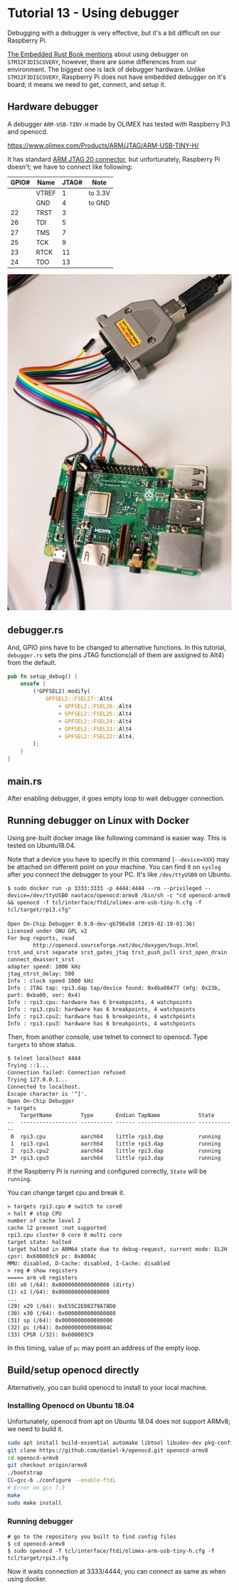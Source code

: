 # Tutorial 13 - Using debugger

Debugging with a debugger is very effective, but it's a bit difficult on our Raspberry Pi. 

[The Embedded Rust Book mentions](https://rust-embedded.github.io/book/start/hardware.html) about using debugger on `STM32F3DISCOVERY`, however, there are some differences from our environment. The biggest one is lack of debugger hardware. Unlike `STM32F3DISCOVERY`, Raspberry Pi does not have embedded debugger on it's board; it means we need to get, connect, and setup it.

## Hardware debugger

A debugger `ARM-USB-TINY-H` made by OLIMEX has tested with Raspberry Pi3 and openocd.

https://www.olimex.com/Products/ARM/JTAG/ARM-USB-TINY-H/

It has standard [ARM JTAG 20 connector](http://infocenter.arm.com/help/index.jsp?topic=/com.arm.doc.dui0499dj/BEHEIHCE.html), but unfortunately, Raspberry Pi doesn't; we have to connect like following:

| GPIO# | Name  | JTAG# | Note    |
|-------|-------|-------|---------|
|       | VTREF | 1     | to 3.3V |
|       | GND   | 4     | to GND  |
| 22    | TRST  | 3     |         |
| 26    | TDI   | 5     |         |
| 27    | TMS   | 7     |         |
| 25    | TCK   | 9     |         |
| 23    | RTCK  | 11    |         |
| 24    | TDO   | 13    |         |

![Connected debugger](doc/raspi3-arm-usb-tiny-h.jpg)

## debugger.rs

And, GPIO pins have to be changed to alternative functions. In this tutorial, `debugger.rs` sets the pins JTAG functions(all of them are assigned to Alt4) from the default.

```rust
pub fn setup_debug() {
    unsafe {
        (*GPFSEL2).modify(
            GPFSEL2::FSEL27::Alt4
                + GPFSEL2::FSEL26::Alt4
                + GPFSEL2::FSEL25::Alt4
                + GPFSEL2::FSEL24::Alt4
                + GPFSEL2::FSEL23::Alt4
                + GPFSEL2::FSEL22::Alt4,
        );
    }
}
```

## main.rs

After enabling debugger, it goes empty loop to wait debugger connection.

## Running debugger on Linux with Docker

Using pre-built docker image like following command is easier way. This is tested on Ubuntu18.04.

Note that a device you have to specify in this command (`--device=XXX`) may be attached on different point on your machine. You can find it on `syslog` after you connect the debugger to your PC. It's like `/dev/ttyUSB0` on Ubuntu.

```console
$ sudo docker run -p 3333:3333 -p 4444:4444 --rm --privileged --device=/dev/ttyUSB0 naotaco/openocd:armv8 /bin/sh -c "cd openocd-armv8 && openocd -f tcl/interface/ftdi/olimex-arm-usb-tiny-h.cfg -f tcl/target/rpi3.cfg"

Open On-Chip Debugger 0.9.0-dev-gb796a58 (2019-02-19-01:36)
Licensed under GNU GPL v2
For bug reports, read
        http://openocd.sourceforge.net/doc/doxygen/bugs.html
trst_and_srst separate srst_gates_jtag trst_push_pull srst_open_drain connect_deassert_srst
adapter speed: 1000 kHz
jtag_ntrst_delay: 500
Info : clock speed 1000 kHz
Info : JTAG tap: rpi3.dap tap/device found: 0x4ba00477 (mfg: 0x23b, part: 0xba00, ver: 0x4)
Info : rpi3.cpu: hardware has 6 breakpoints, 4 watchpoints
Info : rpi3.cpu1: hardware has 6 breakpoints, 4 watchpoints
Info : rpi3.cpu2: hardware has 6 breakpoints, 4 watchpoints
Info : rpi3.cpu3: hardware has 6 breakpoints, 4 watchpoints
```

Then, from another console, use telnet to connect to openocd. Type `targets` to show status.

```console
$ telnet localhost 4444
Trying ::1...
Connection failed: Connection refused
Trying 127.0.0.1...
Connected to localhost.
Escape character is '^]'.
Open On-Chip Debugger
> targets
    TargetName         Type       Endian TapName            State
--  ------------------ ---------- ------ ------------------ ------------
 0  rpi3.cpu           aarch64    little rpi3.dap           running
 1  rpi3.cpu1          aarch64    little rpi3.dap           running
 2  rpi3.cpu2          aarch64    little rpi3.dap           running
 3* rpi3.cpu3          aarch64    little rpi3.dap           running
```

If the Raspberry Pi is running and configured correctly, `State` will be `running`.

You can change target cpu and break it.

```console
> targets rpi3.cpu # switch to core0
> halt # stop CPU
number of cache level 2
cache l2 present :not supported
rpi3.cpu cluster 0 core 0 multi core
target state: halted
target halted in ARM64 state due to debug-request, current mode: EL2H
cpsr: 0x600003c9 pc: 0x8004c
MMU: disabled, D-Cache: disabled, I-Cache: disabled
> reg # show registers
===== arm v8 registers
(0) x0 (/64): 0x0000000000000000 (dirty)
(1) x1 (/64): 0x0000000000080000
...
(29) x29 (/64): 0xE55C2E08279A78D0
(30) x30 (/64): 0x0000000000080080
(31) sp (/64): 0x0000000000080000
(32) pc (/64): 0x000000000008004C
(33) CPSR (/32): 0x600003C9
```

In this timing, value of `pc` may point an address of the empty loop.


## Build/setup openocd directly

Alternatively, you can build openocd to install to your local machine.

### Installing Openocd on Ubuntu 18.04

Unfortunately, openocd from apt on Ubuntu 18.04 does not support ARMv8; we need to build it.

```bash
sudo apt install build-essential automake libtool libudev-dev pkg-config libusb-1.0-0-dev gcc-6
git clone https://github.com/daniel-k/openocd.git openocd-armv8
cd openocd-armv8
git checkout origin/armv8
./bootstrap
CC=gcc-6 ./configure --enable-ftdi
# Error on gcc 7.3
make
sudo make install
```

### Running debugger

```console
# go to the repository you built to find config files
$ cd openocd-armv8
$ sudo openocd -f tcl/interface/ftdi/olimex-arm-usb-tiny-h.cfg -f tcl/target/rpi3.cfg
```

Now it waits connection at 3333/4444; you can connect as same as when using docker.
